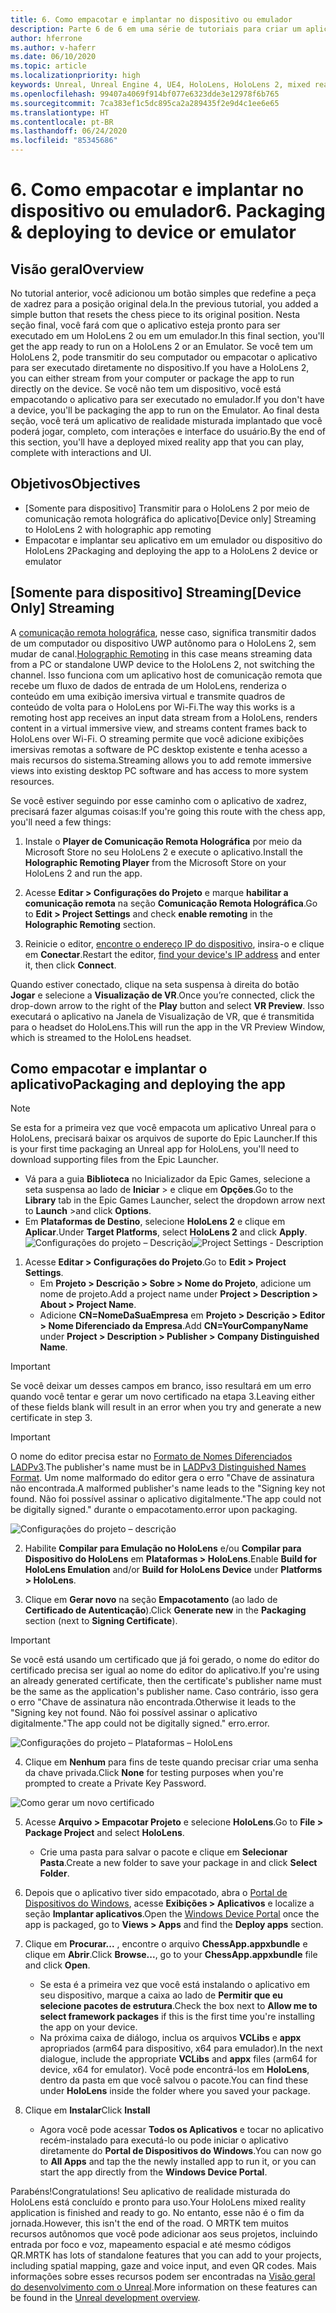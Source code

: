 ```yaml
---
title: 6. Como empacotar e implantar no dispositivo ou emulador
description: Parte 6 de 6 em uma série de tutoriais para criar um aplicativo de xadrez simples usando o Unreal Engine 4 e o plug-in Ferramentas de UX do Kit de Ferramentas de Realidade Misturada
author: hferrone
ms.author: v-haferr
ms.date: 06/10/2020
ms.topic: article
ms.localizationpriority: high
keywords: Unreal, Unreal Engine 4, UE4, HoloLens, HoloLens 2, mixed reality, tutorial, getting started, mrtk, uxt, UX Tools, documentation
ms.openlocfilehash: 99407a4069f914bf077e6323dde3e12978f6b765
ms.sourcegitcommit: 7ca383ef1c5dc895ca2a289435f2e9d4c1ee6e65
ms.translationtype: HT
ms.contentlocale: pt-BR
ms.lasthandoff: 06/24/2020
ms.locfileid: "85345686"
---
```

# <a name="6-packaging--deploying-to-device-or-emulator"></a><span data-ttu-id="d02ed-104">6. Como empacotar e implantar no dispositivo ou emulador</span><span class="sxs-lookup"><span data-stu-id="d02ed-104">6. Packaging & deploying to device or emulator</span></span>

## <a name="overview"></a><span data-ttu-id="d02ed-105">Visão geral</span><span class="sxs-lookup"><span data-stu-id="d02ed-105">Overview</span></span>

<span data-ttu-id="d02ed-106">No tutorial anterior, você adicionou um botão simples que redefine a peça de xadrez para a posição original dela.</span><span class="sxs-lookup"><span data-stu-id="d02ed-106">In the previous tutorial, you added a simple button that resets the chess piece to its original position.</span></span> <span data-ttu-id="d02ed-107">Nesta seção final, você fará com que o aplicativo esteja pronto para ser executado em um HoloLens 2 ou em um emulador.</span><span class="sxs-lookup"><span data-stu-id="d02ed-107">In this final section, you'll get the app ready to run on a HoloLens 2 or an Emulator.</span></span> <span data-ttu-id="d02ed-108">Se você tem um HoloLens 2, pode transmitir do seu computador ou empacotar o aplicativo para ser executado diretamente no dispositivo.</span><span class="sxs-lookup"><span data-stu-id="d02ed-108">If you have a HoloLens 2, you can either stream from your computer or package the app to run directly on the device.</span></span> <span data-ttu-id="d02ed-109">Se você não tem um dispositivo, você está empacotando o aplicativo para ser executado no emulador.</span><span class="sxs-lookup"><span data-stu-id="d02ed-109">If you don't have a device, you'll be packaging the app to run on the Emulator.</span></span> <span data-ttu-id="d02ed-110">Ao final desta seção, você terá um aplicativo de realidade misturada implantado que você poderá jogar, completo, com interações e interface do usuário.</span><span class="sxs-lookup"><span data-stu-id="d02ed-110">By the end of this section, you'll have a deployed mixed reality app that you can play, complete with interactions and UI.</span></span>

## <a name="objectives"></a><span data-ttu-id="d02ed-111">Objetivos</span><span class="sxs-lookup"><span data-stu-id="d02ed-111">Objectives</span></span>

* <span data-ttu-id="d02ed-112">[Somente para dispositivo] Transmitir para o HoloLens 2 por meio de comunicação remota holográfica do aplicativo</span><span class="sxs-lookup"><span data-stu-id="d02ed-112">[Device only] Streaming to HoloLens 2 with holographic app remoting</span></span>
* <span data-ttu-id="d02ed-113">Empacotar e implantar seu aplicativo em um emulador ou dispositivo do HoloLens 2</span><span class="sxs-lookup"><span data-stu-id="d02ed-113">Packaging and deploying the app to a HoloLens 2 device or emulator</span></span>

## <a name="device-only-streaming"></a><span data-ttu-id="d02ed-114">[Somente para dispositivo] Streaming</span><span class="sxs-lookup"><span data-stu-id="d02ed-114">[Device Only] Streaming</span></span>
<span data-ttu-id="d02ed-115">A [comunicação remota holográfica](https://docs.microsoft.com/windows/mixed-reality/add-holographic-remoting), nesse caso, significa transmitir dados de um computador ou dispositivo UWP autônomo para o HoloLens 2, sem mudar de canal.</span><span class="sxs-lookup"><span data-stu-id="d02ed-115">[Holographic Remoting](https://docs.microsoft.com/windows/mixed-reality/add-holographic-remoting) in this case means streaming data from a PC or standalone UWP device to the HoloLens 2, not switching the channel.</span></span> <span data-ttu-id="d02ed-116">Isso funciona com um aplicativo host de comunicação remota que recebe um fluxo de dados de entrada de um HoloLens, renderiza o conteúdo em uma exibição imersiva virtual e transmite quadros de conteúdo de volta para o HoloLens por Wi-Fi.</span><span class="sxs-lookup"><span data-stu-id="d02ed-116">The way this works is a remoting host app receives an input data stream from a HoloLens, renders content in a virtual immersive view, and streams content frames back to HoloLens over Wi-Fi.</span></span> <span data-ttu-id="d02ed-117">O streaming permite que você adicione exibições imersivas remotas a software de PC desktop existente e tenha acesso a mais recursos do sistema.</span><span class="sxs-lookup"><span data-stu-id="d02ed-117">Streaming allows you to add remote immersive views into existing desktop PC software and has access to more system resources.</span></span> 

<span data-ttu-id="d02ed-118">Se você estiver seguindo por esse caminho com o aplicativo de xadrez, precisará fazer algumas coisas:</span><span class="sxs-lookup"><span data-stu-id="d02ed-118">If you're going this route with the chess app, you'll need a few things:</span></span>

1.  <span data-ttu-id="d02ed-119">Instale o **Player de Comunicação Remota Holográfica** por meio da Microsoft Store no seu HoloLens 2 e execute o aplicativo.</span><span class="sxs-lookup"><span data-stu-id="d02ed-119">Install the **Holographic Remoting Player** from the Microsoft Store on your HoloLens 2 and run the app.</span></span>

2.  <span data-ttu-id="d02ed-120">Acesse **Editar > Configurações do Projeto** e marque **habilitar a comunicação remota** na seção **Comunicação Remota Holográfica**.</span><span class="sxs-lookup"><span data-stu-id="d02ed-120">Go to **Edit > Project Settings** and check **enable remoting** in the **Holographic Remoting** section.</span></span>

3.  <span data-ttu-id="d02ed-121">Reinicie o editor, [encontre o endereço IP do dispositivo](https://docs.microsoft.com/windows/uwp/debug-test-perf/device-portal-hololens#connect-over-wi-fi), insira-o e clique em **Conectar**.</span><span class="sxs-lookup"><span data-stu-id="d02ed-121">Restart the editor, [find your device's IP address](https://docs.microsoft.com/windows/uwp/debug-test-perf/device-portal-hololens#connect-over-wi-fi) and enter it, then click **Connect**.</span></span>

<span data-ttu-id="d02ed-122">Quando estiver conectado, clique na seta suspensa à direita do botão **Jogar** e selecione a **Visualização de VR**.</span><span class="sxs-lookup"><span data-stu-id="d02ed-122">Once you’re connected, click the drop-down arrow to the right of the **Play** button and select **VR Preview**.</span></span> <span data-ttu-id="d02ed-123">Isso executará o aplicativo na Janela de Visualização de VR, que é transmitida para o headset do HoloLens.</span><span class="sxs-lookup"><span data-stu-id="d02ed-123">This will run the app in the VR Preview Window, which is streamed to the HoloLens headset.</span></span> 

## <a name="packaging-and-deploying-the-app"></a><span data-ttu-id="d02ed-124">Como empacotar e implantar o aplicativo</span><span class="sxs-lookup"><span data-stu-id="d02ed-124">Packaging and deploying the app</span></span> 

>[!NOTE]
><span data-ttu-id="d02ed-125">Se esta for a primeira vez que você empacota um aplicativo Unreal para o HoloLens, precisará baixar os arquivos de suporte do Epic Launcher.</span><span class="sxs-lookup"><span data-stu-id="d02ed-125">If this is your first time packaging an Unreal app for HoloLens, you'll need to download supporting files from the Epic Launcher.</span></span> 
>- <span data-ttu-id="d02ed-126">Vá para a guia **Biblioteca** no Inicializador da Epic Games, selecione a seta suspensa ao lado de **Iniciar** > e clique em **Opções**.</span><span class="sxs-lookup"><span data-stu-id="d02ed-126">Go to the **Library** tab in the Epic Games Launcher, select the dropdown arrow next to **Launch** >and click **Options**.</span></span> 
>- <span data-ttu-id="d02ed-127">Em **Plataformas de Destino**, selecione **HoloLens 2** e clique em **Aplicar**.</span><span class="sxs-lookup"><span data-stu-id="d02ed-127">Under **Target Platforms**, select **HoloLens 2** and click **Apply**.</span></span> 
><span data-ttu-id="d02ed-128">![Configurações do projeto – Descrição](images/unreal-uxt/6-installationoptions.PNG)</span><span class="sxs-lookup"><span data-stu-id="d02ed-128">![Project Settings - Description](images/unreal-uxt/6-installationoptions.PNG)</span></span>

1.  <span data-ttu-id="d02ed-129">Acesse **Editar > Configurações do Projeto**.</span><span class="sxs-lookup"><span data-stu-id="d02ed-129">Go to **Edit > Project Settings**.</span></span> 
    * <span data-ttu-id="d02ed-130">Em **Projeto > Descrição > Sobre > Nome do Projeto**, adicione um nome de projeto.</span><span class="sxs-lookup"><span data-stu-id="d02ed-130">Add a project name under **Project > Description > About > Project Name**.</span></span> 
    * <span data-ttu-id="d02ed-131">Adicione **CN=NomeDaSuaEmpresa** em **Projeto > Descrição > Editor > Nome Diferenciado da Empresa**.</span><span class="sxs-lookup"><span data-stu-id="d02ed-131">Add **CN=YourCompanyName** under **Project > Description > Publisher > Company Distinguished Name**.</span></span>

> [!IMPORTANT]
> <span data-ttu-id="d02ed-132">Se você deixar um desses campos em branco, isso resultará em um erro quando você tentar e gerar um novo certificado na etapa 3.</span><span class="sxs-lookup"><span data-stu-id="d02ed-132">Leaving either of these fields blank will result in an error when you try and generate a new certificate in step 3.</span></span> 

> [!IMPORTANT]
> <span data-ttu-id="d02ed-133">O nome do editor precisa estar no [Formato de Nomes Diferenciados LADPv3](https://www.ietf.org/rfc/rfc2253.txt).</span><span class="sxs-lookup"><span data-stu-id="d02ed-133">The publisher's name must be in [LADPv3 Distinguished Names Format](https://www.ietf.org/rfc/rfc2253.txt).</span></span> <span data-ttu-id="d02ed-134">Um nome malformado do editor gera o erro "Chave de assinatura não encontrada.</span><span class="sxs-lookup"><span data-stu-id="d02ed-134">A malformed publisher's name leads to the "Signing key not found.</span></span> <span data-ttu-id="d02ed-135">Não foi possível assinar o aplicativo digitalmente."</span><span class="sxs-lookup"><span data-stu-id="d02ed-135">The app could not be digitally signed."</span></span> <span data-ttu-id="d02ed-136">durante o empacotamento.</span><span class="sxs-lookup"><span data-stu-id="d02ed-136">error upon packaging.</span></span>

![Configurações do projeto – descrição](images/unreal-uxt/6-cn.PNG)

2.  <span data-ttu-id="d02ed-138">Habilite **Compilar para Emulação no HoloLens** e/ou **Compilar para Dispositivo do HoloLens** em **Plataformas > HoloLens**.</span><span class="sxs-lookup"><span data-stu-id="d02ed-138">Enable **Build for HoloLens Emulation** and/or **Build for HoloLens Device** under **Platforms > HoloLens**.</span></span>

3.  <span data-ttu-id="d02ed-139">Clique em **Gerar novo** na seção **Empacotamento** (ao lado de **Certificado de Autenticação**).</span><span class="sxs-lookup"><span data-stu-id="d02ed-139">Click **Generate new** in the **Packaging** section (next to **Signing Certificate**).</span></span>

> [!IMPORTANT]
> <span data-ttu-id="d02ed-140">Se você está usando um certificado que já foi gerado, o nome do editor do certificado precisa ser igual ao nome do editor do aplicativo.</span><span class="sxs-lookup"><span data-stu-id="d02ed-140">If you're using an already generated certificate, then the certificate's publisher name must be the same as the application's publisher name.</span></span> <span data-ttu-id="d02ed-141">Caso contrário, isso gera o erro "Chave de assinatura não encontrada.</span><span class="sxs-lookup"><span data-stu-id="d02ed-141">Otherwise it leads to the "Signing key not found.</span></span> <span data-ttu-id="d02ed-142">Não foi possível assinar o aplicativo digitalmente."</span><span class="sxs-lookup"><span data-stu-id="d02ed-142">The app could not be digitally signed."</span></span> <span data-ttu-id="d02ed-143">erro.</span><span class="sxs-lookup"><span data-stu-id="d02ed-143">error.</span></span>

![Configurações do projeto – Plataformas – HoloLens](images/unreal-uxt/6-packaging.PNG)

4. <span data-ttu-id="d02ed-145">Clique em **Nenhum** para fins de teste quando precisar criar uma senha da chave privada.</span><span class="sxs-lookup"><span data-stu-id="d02ed-145">Click **None** for testing purposes when you're prompted to create a Private Key Password.</span></span>

![Como gerar um novo certificado](images/unreal-uxt/6-private-key-testing.png)

5. <span data-ttu-id="d02ed-147">Acesse **Arquivo > Empacotar Projeto** e selecione **HoloLens**.</span><span class="sxs-lookup"><span data-stu-id="d02ed-147">Go to **File > Package Project** and select **HoloLens**.</span></span> 
    * <span data-ttu-id="d02ed-148">Crie uma pasta para salvar o pacote e clique em **Selecionar Pasta**.</span><span class="sxs-lookup"><span data-stu-id="d02ed-148">Create a new folder to save your package in and click **Select Folder**.</span></span> 

6.  <span data-ttu-id="d02ed-149">Depois que o aplicativo tiver sido empacotado, abra o [Portal de Dispositivos do Windows](https://docs.microsoft.com/windows/mixed-reality/using-the-windows-device-portal), acesse **Exibições > Aplicativos** e localize a seção **Implantar aplicativos**.</span><span class="sxs-lookup"><span data-stu-id="d02ed-149">Open the [Windows Device Portal](https://docs.microsoft.com/windows/mixed-reality/using-the-windows-device-portal) once the app is packaged, go to **Views > Apps** and find the **Deploy apps** section.</span></span>

7.  <span data-ttu-id="d02ed-150">Clique em **Procurar...** , encontre o arquivo **ChessApp.appxbundle** e clique em **Abrir**.</span><span class="sxs-lookup"><span data-stu-id="d02ed-150">Click **Browse...**, go to your **ChessApp.appxbundle** file and click **Open**.</span></span> 

    * <span data-ttu-id="d02ed-151">Se esta é a primeira vez que você está instalando o aplicativo em seu dispositivo, marque a caixa ao lado de **Permitir que eu selecione pacotes de estrutura**.</span><span class="sxs-lookup"><span data-stu-id="d02ed-151">Check the box next to **Allow me to select framework packages** if this is the first time you're installing the app on your device.</span></span> 
    * <span data-ttu-id="d02ed-152">Na próxima caixa de diálogo, inclua os arquivos **VCLibs** e **appx** apropriados (arm64 para dispositivo, x64 para emulador).</span><span class="sxs-lookup"><span data-stu-id="d02ed-152">In the next dialogue, include the appropriate **VCLibs** and **appx** files (arm64 for device, x64 for emulator).</span></span> <span data-ttu-id="d02ed-153">Você pode encontrá-los em **HoloLens**, dentro da pasta em que você salvou o pacote.</span><span class="sxs-lookup"><span data-stu-id="d02ed-153">You can find these under **HoloLens** inside the folder where you saved your package.</span></span>

8.  <span data-ttu-id="d02ed-154">Clique em **Instalar**</span><span class="sxs-lookup"><span data-stu-id="d02ed-154">Click **Install**</span></span>
    * <span data-ttu-id="d02ed-155">Agora você pode acessar **Todos os Aplicativos** e tocar no aplicativo recém-instalado para executá-lo ou pode iniciar o aplicativo diretamente do **Portal de Dispositivos do Windows**.</span><span class="sxs-lookup"><span data-stu-id="d02ed-155">You can now go to **All Apps** and tap the the newly installed app to run it, or you can start the app directly from the **Windows Device Portal**.</span></span> 

<span data-ttu-id="d02ed-156">Parabéns!</span><span class="sxs-lookup"><span data-stu-id="d02ed-156">Congratulations!</span></span> <span data-ttu-id="d02ed-157">Seu aplicativo de realidade misturada do HoloLens está concluído e pronto para uso.</span><span class="sxs-lookup"><span data-stu-id="d02ed-157">Your HoloLens mixed reality application is finished and ready to go.</span></span> <span data-ttu-id="d02ed-158">No entanto, esse não é o fim da jornada.</span><span class="sxs-lookup"><span data-stu-id="d02ed-158">However, this isn't the end of the road.</span></span> <span data-ttu-id="d02ed-159">O MRTK tem muitos recursos autônomos que você pode adicionar aos seus projetos, incluindo entrada por foco e voz, mapeamento espacial e até mesmo códigos QR.</span><span class="sxs-lookup"><span data-stu-id="d02ed-159">MRTK has lots of standalone features that you can add to your projects, including spatial mapping, gaze and voice input, and even QR codes.</span></span> <span data-ttu-id="d02ed-160">Mais informações sobre esses recursos podem ser encontradas na [Visão geral do desenvolvimento com o Unreal](https://docs.microsoft.com/windows/mixed-reality/unreal-development-overview).</span><span class="sxs-lookup"><span data-stu-id="d02ed-160">More information on these features can be found in the [Unreal development overview](https://docs.microsoft.com/windows/mixed-reality/unreal-development-overview).</span></span>
